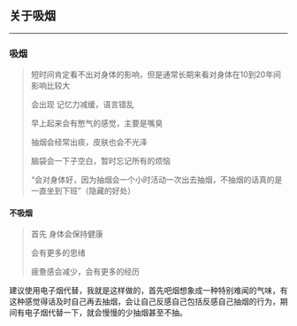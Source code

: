 ## 关于吸烟

------

### 吸烟

> 短时间肯定看不出对身体的影响，但是通常长期来看对身体在10到20年间影响比较大
>
> 会出现 记忆力减缓，语言错乱
>
> 早上起来会有憋气的感觉，主要是嘴臭
>
> 抽烟会经常出痰，皮肤也会不光泽
>
> 脑袋会一下子空白，暂时忘记所有的烦恼
>
> “会对身体好，因为抽烟会一个小时活动一次出去抽烟，不抽烟的话真的是一直坐到下班”（隐藏的好处）

#### 不吸烟

> 首先 身体会保持健康
>
> 会有更多的思绪
>
> 疲惫感会减少，会有更多的经历

建议使用电子烟代替，我就是这样做的，首先吧烟想象成一种特别难闻的气味，有这种感觉得话及时自己再去抽烟，会让自己反感自己包括反感自己抽烟的行为，期间有电子烟代替一下，就会慢慢的少抽烟甚至不抽。